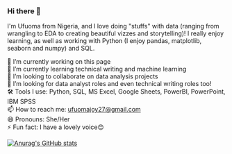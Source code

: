 ### Hi there 👋

I'm Ufuoma from Nigeria, and I love doing "stuffs" with data (ranging from wrangling to EDA to creating beautiful vizzes and storytelling)! I really enjoy learning, as well as working with Python (I enjoy pandas, matplotlib, seaborn and numpy) and SQL. 

🔭 I’m currently working on this page <br />
🌱 I’m currently learning technical writing and machine learning <br />
👯 I’m looking to collaborate on data analysis projects <br />
🤔 I’m looking for data analyst roles and even technical writing roles too! <br />
🛠️ Tools I use: Python, SQL, MS Excel, Google Sheets, PowerBI, PowerPoint, IBM SPSS <br />
📫 How to reach me: ufuomajoy27@gmail.com <br />
😄 Pronouns: She/Her <br />
⚡ Fun fact: I have a lovely voice😊

[![Anurag's GitHub stats](https://github-readme-stats.vercel.app/api?username=joy-commits)](https://github.com/anuraghazra/github-readme-stats)
